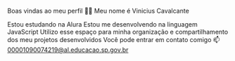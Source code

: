 Boas vindas ao meu perfil 💙💙
Meu nome é Vinicius Cavalcante

Estou estudando na Alura
Estou me desenvolvendo na linguagem JavaScript
Utilizo esse espaço para minha organização e compartilhamento dos meu projetos desenvolvidos
Você pode entrar em contato comigo 📫
00001090074219@al.educacao.sp.gov.br

